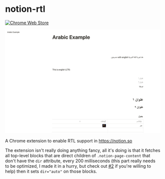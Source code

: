 # notion-rtl
[![Chrome Web Store](https://img.shields.io/chrome-web-store/v/fflggojmgaedcocmholcdicoedgaabib)](https://chrome.google.com/webstore/detail/notion-rtl/fflggojmgaedcocmholcdicoedgaabib)


![](.github/screenshots/main.png)

A Chrome extension to enable RTL support in https://notion.so

The extension isn't really doing anything fancy, all it's doing is that it fetches all top-level blocks that
are direct children of `.notion-page-content` that don't have the `dir` attribute, every 200 milliseconds (this part really needs to be optimized, I made it in a hurry, but check out [#2](https://github.com/obahareth/notion-rtl/issues/2) if you're willing to help) 
then it sets `dir="auto"` on those blocks.
